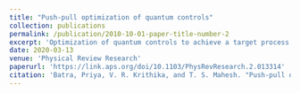 ```yaml
---
title: "Push-pull optimization of quantum controls"
collection: publications
permalink: /publication/2010-10-01-paper-title-number-2
excerpt: 'Optimization of quantum controls to achieve a target process is centered around an objective function comparing the realized process with the target. We propose an objective function that incorporates not only the target operator but also a set of its orthogonal operators whose combined influence leads to an efficient exploration of the parameter space, faster convergence, and extraction of superior solutions. The push-pull optimization, as we call it, can be adopted in various quantum control scenarios. We describe adopting it for gradient based and variational-principle based approaches. Numerical analysis of quantum registers with up to seven qubits reveals significant benefits of the push-pull optimization. We describe applying the push-pull optimization to prepare a long-lived singlet order in a two-qubit system using NMR techniques.'
date: 2020-03-13
venue: 'Physical Review Research'
paperurl: 'https://link.aps.org/doi/10.1103/PhysRevResearch.2.013314'
citation: 'Batra, Priya, V. R. Krithika, and T. S. Mahesh. "Push-pull optimization of quantum controls." Physical Review Research 2.1 (2020): 013314.'
---
```


